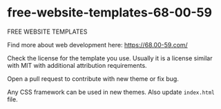 # free-website-templates-68-00-59

FREE WEBSITE TEMPLATES

Find more about web development here: https://68.00-59.com/

Check the license for the template you use. Usually it is a license similar with MIT with additional attribution requirements.

Open a pull request to contribute with new theme or fix bug. 

Any CSS framework can be used in new themes. Also update `index.html` file.
